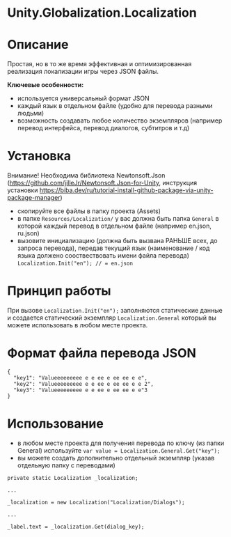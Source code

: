 # Unity.Globalization.Localization

# Описание
Простая, но в то же время эффективная и оптимизированная реализация локализации игры через JSON файлы.

**Ключевые особенности:**
* используется универсальный формат JSON
* каждый язык в отдельном файле (удобно для перевода разными людьми)
* возможность создавать любое количество экземпляров (например перевод интерфейса, перевод диалогов, субтитров и т.д)

# Установка
Внимание! Необходима библиотека Newtonsoft.Json (https://github.com/jilleJr/Newtonsoft.Json-for-Unity, инструкция установки https://biba.dev/ru/tutorial-install-github-package-via-unity-package-manager)

* скопируйте все файлы в папку проекта (Assets)
* в папке `Resources/Localization/` у вас должна быть папка `General` в которой каждый перевод в отдельном файле (например en.json, ru.json)
* вызовите инициализацию (должна быть вызвана РАНЬШЕ всех, до запроса перевода), передав текущий язык (наименование / код языка должено сооствествовать имени файла перевода)
`Localization.Init("en"); // = en.json`

# Принцип работы
При вызове `Localization.Init("en");` заполняются статические данные и создается статический экземпляр `Localization.General` который вы можете использовать в любом месте проекта.

# Формат файла перевода JSON
```
{
  "key1": "Valueeeeeeeee e e ee e ee ee e e",
  "key2": "Valueeeeeeeee e e ee e ee ee e e 2",
  "key3": "Valueeeeeeeee e e ee e ee ee e e"3
}
```

# Использование
* в любом месте проекта для получения перевода по ключу (из папки General) используйте `var value = Localization.General.Get("key");`
* вы можете создать дополнительно отдельный экземпляр (указав отдельную папку с переводами)
```
private static Localization _localization;

...

_localization = new Localization("Localization/Dialogs");
            
...  

_label.text = _localization.Get(dialog_key);
```
